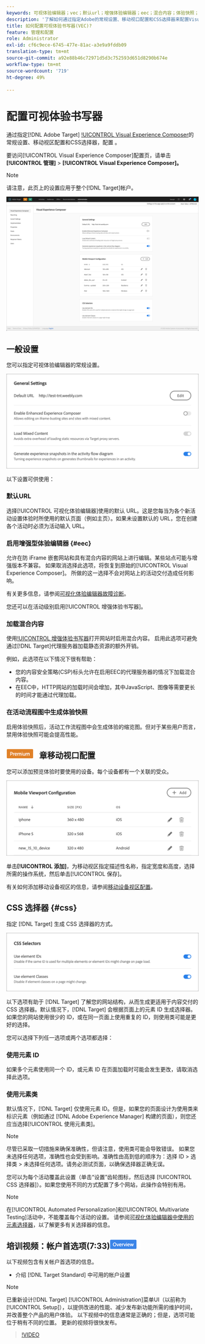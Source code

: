```yaml
---
keywords: 可视体验编辑器；vec；默认url；增强体验编辑器；eec；混合内容；体验快照；移动视口；css;css选择器
description: '了解如何通过指定Adobe的常规设置、移动视口配置和CSS选择器来配置Visual Experience Composer(VEC)。 [!DNL Target] '
title: 如何配置可视体验书写器(VEC)?
feature: 管理和配置
role: Administrator
exl-id: cf6c9ece-6745-477e-81ac-a3e9a9fddb09
translation-type: tm+mt
source-git-commit: a92e88b46c72971d5d3c752593d651d8290b674e
workflow-type: tm+mt
source-wordcount: '719'
ht-degree: 49%

---
```


# 配置可视体验书写器

通过指定[!DNL Adobe Target] [!UICONTROL  Visual Experience Composer](VEC)的常规设置、移动视区配置和CSS选择器，配置 。

要访问[!UICONTROL Visual Experience Composer]配置页，请单击&#x200B;**[!UICONTROL 管理]** > **[!UICONTROL Visual Experience Composer]。**

>[!NOTE]
>
>请注意，此页上的设置应用于整个[!DNL Target]帐户。

![“可视体验编辑器”配置页](/help/administrating-target/assets/vec.png)

## 一般设置

您可以指定可视体验编辑器的常规设置。

![“常规设置”部分](/help/administrating-target/assets/general-settings.png)

以下设置可供使用：

### 默认URL

选择[!UICONTROL 可视化体验编辑器]使用的默认 URL。这是您每当为各个新活动设置体验时所使用的默认页面（例如主页）。如果未设置默认的 URL，您在创建各个活动时必须为活动输入 URL。

### 启用增强型体验编辑器 {#eec}

允许在防 iFrame 嵌套网站和具有混合内容的网站上进行编辑。某些站点可能与增强版本不兼容。 如果取消选择此选项，将恢复到原始的[!UICONTROL Visual Experience Composer]。 所做的这一选择不会对网站上的活动交付造成任何影响。

有关更多信息，请参阅[可视化体验编辑器故障诊断](/help/c-experiences/c-visual-experience-composer/r-troubleshoot-composer/troubleshoot-composer.md)。

您还可以在活动级别启用[!UICONTROL 增强体验书写器]。

### 加载混合内容

使用[!UICONTROL 增强体验书写器](EEC)打开网站时启用混合内容。 启用此选项可避免通过[!DNL Target]代理服务器加载静态资源的额外开销。

例如，此选项在以下情况下很有帮助：

* 您的内容安全策略(CSP)标头允许在启用EEC的代理服务器的情况下加载混合内容。
* 在EEC中，HTTP网站的加载时间会增加，其中JavaScript、图像等需要更长的时间才能通过代理加载。

### 在活动流程图中生成体验快照

启用体验快照后，活动工作流程图中会生成体验的缩览图。但对于某些用户而言，禁用体验快照可能会提高性能。

## ![高级徽](/help/assets/premium.png) 章移动视口配置

您可以添加预览体验时要使用的设备。每个设备都有一个关联的受众。

![“移动视区配置”部分](/help/administrating-target/assets/mobile-viewport-configuration.png)

单击&#x200B;**[!UICONTROL 添加]**，为移动视区指定描述性名称，指定宽度和高度，选择所需的操作系统，然后单击[!UICONTROL 保存]。

有关如何添加移动设备视区的信息，请参阅[移动设备视区配置](/help/c-experiences/c-visual-experience-composer/mobile-viewports.md)。

## CSS 选择器 {#css}

指定 [!DNL Target] 生成 CSS 选择器的方式。

![“CSS选择器”部分](/help/administrating-target/assets/css-selectors.png)

以下选项有助于 [!DNL Target] 了解您的网站结构，从而生成更适用于内容交付的 CSS 选择器。默认情况下，[!DNL Target] 会根据页面上的元素 ID 生成选择器。如果您的网站使用很少的 ID，或在同一页面上使用重复的 ID，则使用类可能是更好的选择。

您可以选择下列任一选项或两个选项都选择：

### 使用元素 ID

如果多个元素使用同一个 ID，或元素 ID 在页面加载时可能会发生更改，请取消选择此选项。

### 使用元素类

默认情况下，[!DNL Target] 仅使用元素 ID。但是，如果您的页面设计为使用类来标识元素（例如通过 [!DNL Adobe Experience Manager] 构建的页面），则您还应当选择[!UICONTROL 使用元素类]。

>[!NOTE]
>
>尽管已采取一切措施来确保准确性，但请注意，使用类可能会导致错误。 如果您未选择任何选项，准确性也会受到影响。准确性由高到低的顺序为：选择 ID > 选择类 > 未选择任何选项。请务必测试页面，以确保选择器正确无误。

您可以为每个活动覆盖此设置（单击“设置”齿轮图标，然后选择 [!UICONTROL CSS 选择器]）。如果您使用不同的方式配置了多个网站，此操作会特别有用。

>[!NOTE]
>
>在[!UICONTROL Automated Personalization]和[!UICONTROL Multivariate Testing]活动中，不能覆盖每个活动的设置。  请参阅[可视化体验编辑器中使用的元素选择器](/help/c-experiences/c-visual-experience-composer/vec-selectors.md)，以了解更多有关选择器的信息。

## 培训视频：帐户首选项(7:33)![概述徽章](/help/assets/overview.png)

以下视频包含有关帐户首选项的信息。

* 介绍 [!DNL Target Standard] 中可用的帐户设置

>[!NOTE]
>
>已重新设计[!DNL Target] [!UICONTROL Administration]菜单UI（以前称为[!UICONTROL Setup]），以提供改进的性能、减少发布新功能所需的维护时间，并改善整个产品的用户体验。 以下视频中的信息通常是正确的；但是，选项可能位于稍有不同的位置。 更新的视频将很快发布。

>[!VIDEO](https://video.tv.adobe.com/v/17379)
